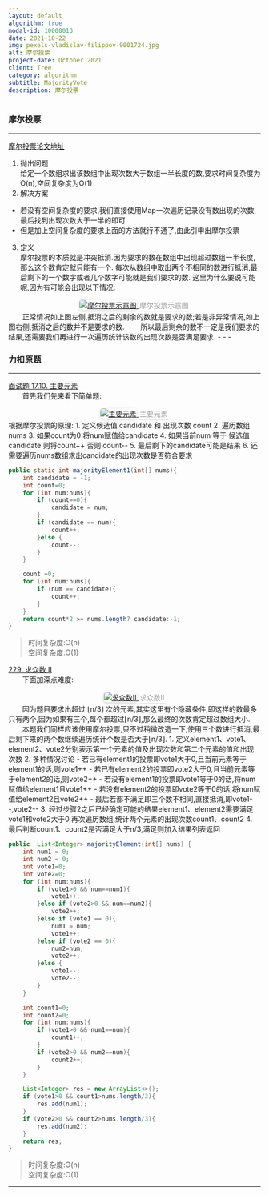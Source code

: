 ```yaml
---
layout: default
algorithm: true
modal-id: 10000013
date: 2021-10-22
img: pexels-vladislav-filippov-9001724.jpg
alt: 摩尔投票
project-date: October 2021
client: Tree
category: algorithm
subtitle: MajorityVote
description: 摩尔投票
---
```

### 摩尔投票
- - -
[摩尔投票论文地址](https://www.cs.ou.edu/~rlpage/dmtools/mjrty.pdf)
1. 抛出问题  
给定一个数组求出该数组中出现次数大于数组一半长度的数,要求时间复杂度为O(n),空间复杂度为O(1)
2. 解决方案  
- 若没有空间复杂度的要求,我们直接使用Map一次遍历记录没有数出现的次数,最后找到出现次数大于一半的即可
- 但是加上空间复杂度的要求上面的方法就行不通了,由此引申出摩尔投票
3. 定义  
摩尔投票的本质就是冲突抵消.因为要求的数在数组中出现超过数组一半长度,那么这个数肯定就只能有一个.
每次从数组中取出两个不相同的数进行抵消,最后剩下的一个数字或者几个数字可能就是我们要求的数.
这里为什么要说可能呢,因为有可能会出现以下情况:
<center>
    <a href="https://cdn.jsdelivr.net/gh/BiggerYellow/BiggerYellow.github.io/img/algorithm/majorityVote/摩尔投票示意图.jpg">
    <img style="border-radius: 0.3125em;
    box-shadow: 0 2px 4px 0 rgba(34,36,38,.12),0 2px 10px 0 rgba(34,36,38,.08);" class="img-responsive img-centered" alt="摩尔投票示意图"
    src="https://cdn.jsdelivr.net/gh/BiggerYellow/BiggerYellow.github.io/img/algorithm/majorityVote/摩尔投票示意图.jpg">
    <div style="color:orange; border-bottom: 1px solid #d9d9d9;
    display: inline-block;
    color: #999;
    padding: 2px;">摩尔投票示意图</div>
    </a>
</center>
&emsp;&emsp;正常情况如上图左侧,抵消之后的剩余的数就是要求的数;若是非异常情况,如上图右侧,抵消之后的数并不是要求的数.  
&emsp;&emsp;所以最后剩余的数不一定是我们要求的结果,还需要我们再进行一次遍历统计该数的出现次数是否满足要求.
- - -

### 力扣原题
- - -
[面试题 17.10. 主要元素](https://leetcode-cn.com/problems/find-majority-element-lcci/)  
&emsp;&emsp;首先我们先来看下简单题:
<center>
    <a href="https://cdn.jsdelivr.net/gh/BiggerYellow/BiggerYellow.github.io/img/algorithm/majorityVote/主要元素.jpg">
    <img style="border-radius: 0.3125em;
    box-shadow: 0 2px 4px 0 rgba(34,36,38,.12),0 2px 10px 0 rgba(34,36,38,.08);" class="img-responsive img-centered" alt="主要元素"
    src="https://cdn.jsdelivr.net/gh/BiggerYellow/BiggerYellow.github.io/img/algorithm/majorityVote/主要元素.jpg">
    <div style="color:orange; border-bottom: 1px solid #d9d9d9;
    display: inline-block;
    color: #999;
    padding: 2px;">主要元素</div>
    </a>
</center>
根据摩尔投票的原理:
1. 定义候选值 candidate 和 出现次数 count
2. 遍历数组nums
3. 如果count为0 将num赋值给candidate
4. 如果当前num 等于 候选值 candidate 则将count++ 否则 count--
5. 最后剩下的candidate可能是结果
6. 还需要遍历nums数组求出candidate的出现次数是否符合要求

``` java
public static int majorityElement1(int[] nums){
    int candidate = -1;
    int count=0;
    for (int num:nums){
        if (count==0){
            candidate = num;
        }
        if (candidate == num){
            count++;
        }else {
            count--;
        }
    }

    count =0;
    for (int num:nums){
        if (num == candidate){
            count++;
        }
    }
    return count*2 >= nums.length? candidate:-1;
}
```
>时间复杂度:O(n)  
>空间复杂度:O(1)

[229. 求众数 II](https://leetcode-cn.com/problems/majority-element-ii/)  
&emsp;&emsp;下面加深点难度:
<center>
    <a href="https://cdn.jsdelivr.net/gh/BiggerYellow/BiggerYellow.github.io/img/algorithm/majorityVote/求众数II.jpg">
    <img style="border-radius: 0.3125em;
    box-shadow: 0 2px 4px 0 rgba(34,36,38,.12),0 2px 10px 0 rgba(34,36,38,.08);" class="img-responsive img-centered" alt="求众数II"
    src="https://cdn.jsdelivr.net/gh/BiggerYellow/BiggerYellow.github.io/img/algorithm/majorityVote/求众数II.jpg">
    <div style="color:orange; border-bottom: 1px solid #d9d9d9;
    display: inline-block;
    color: #999;
    padding: 2px;">求众数II</div>
    </a>
</center>
&emsp;&emsp;因为题目要求出超过 ⌊n/3⌋ 次的元素,其实这里有个隐藏条件,即这样的数最多只有两个,因为如果有三个,每个都超过⌊n/3⌋,那么最终的次数肯定超过数组大小.  
&emsp;&emsp;本题我们同样应该使用摩尔投票,只不过稍微改造一下,使用三个数进行抵消,最后剩下来的两个数继续遍历统计个数是否大于⌊n/3⌋.
1. 定义element1、vote1、element2、vote2分别表示第一个元素的值及出现次数和第二个元素的值和出现次数
2. 多种情况讨论
- 若已有element1的投票即vote1大于0,且当前元素等于element1的话,则vote1++
- 若已有element2的投票即vote2大于0,且当前元素等于element2的话,则vote2++
- 若没有element1的投票即vote1等于0的话,将num赋值给element1且vote1++
- 若没有element2的投票即vote2等于0的话,将num赋值给element2且vote2++
- 最后若都不满足即三个数不相同,直接抵消,即vote1--,vote2--
3. 经过步骤2之后已经确定可能的结果element1、element2需要满足vote1和vote2大于0,再次遍历数组,统计两个元素的出现次数count1、count2
4. 最后判断count1、count2是否满足大于n/3,满足则加入结果列表返回

``` java
public  List<Integer> majorityElement(int[] nums) {
    int num1 = 0;
    int num2 = 0;
    int vote1=0;
    int vote2=0;
    for (int num:nums){
        if (vote1>0 && num==num1){
            vote1++;
        }else if (vote2>0 && num==num2){
            vote2++;
        }else if (vote1 == 0){
            num1 = num;
            vote1++;
        }else if (vote2 == 0){
            num2=num;
            vote2++;
        }else {
            vote1--;
            vote2--;
        }
    }

    int count1=0;
    int count2=0;
    for (int num:nums){
        if (vote1>0 && num1==num){
            count1++;
        }
        if (vote2>0 && num2==num){
            count2++;
        }
    }

    List<Integer> res = new ArrayList<>();
    if (vote1>0 && count1>nums.length/3){
        res.add(num1);
    }
    if (vote2>0 && count2>nums.length/3){
        res.add(num2);
    }
    return res;
}
```
>时间复杂度:O(n)  
>空间复杂度:O(1)

- - -
